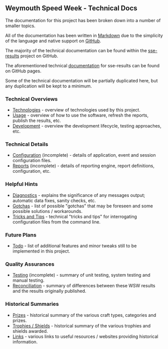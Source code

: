## Weymouth Speed Week - Technical Docs

The documentation for this project has been broken down into a number of smaller topics.

All of the documentation has been written in [Markdown](https://en.wikipedia.org/wiki/Markdown) due to the simplicity of the language and native support on [GitHub](https://en.wikipedia.org/wiki/GitHub).

The majority of the technical documentation can be found within the [sse-results](https://github.com/Logiqx/sse-results) project on GitHub.

The aforementioned technical [documentation](https://logiqx.github.io/wsw-results/tech/) for sse-results can be found on GitHub pages.

Some of the technical documentation will be partially duplicated here, but any duplication will be kept to a minimum.



### Technical Overviews

- [Technologies](technologies.md) - overview of technologies used by this project.
- [Usage](usage.md) - overview of how to use the software, refresh the reports, publish the results, etc.
- [Development](development.md) - overview the development lifecycle, testing approaches, etc.



### Technical Details

- [Configuration](configuration.md) (incomplete) - details of application, event and session configuration files.
- [Reports](reports.md) (incomplete) - details of reporting engine, report definitions, configuration, etc.



### Helpful Hints

- [Diagnostics](diagnostics.md) - explains the significance of any messages output; automatic data fixes, sanity checks, etc.
- [Gotchas](gotchas.md) - list of possible "gotchas" that may be foreseen and some possible solutions / workarounds.
- [Tricks and Tips](tricks.md) - technical "tricks and tips" for interrogating configuration files from the command line.



### Future Plans

- [Todo](todo.md) - list of additional features and minor tweaks still to be implemented in this project.



### Quality Assurances

- [Testing](testing.md) (incomplete) - summary of unit testing, system testing and manual testing.
- [Reconciliation](reconciliation.md) - summary of differences between these WSW results and the results originally published.



### Historical Summaries

- [Prizes](prizes.md) - historical summary of the various craft types, categories and prizes.
- [Trophies / Shields](trophies.md) - historical summary of the various trophies and shields awarded.
- [Links](links.md) - various links to useful resources / websites providing historical information.
